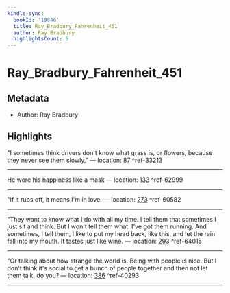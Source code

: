 ```yaml
---
kindle-sync:
  bookId: '19846'
  title: Ray_Bradbury_Fahrenheit_451
  author: Ray Bradbury
  highlightsCount: 5
---
```

# Ray_Bradbury_Fahrenheit_451
## Metadata
* Author: Ray Bradbury

## Highlights
"I sometimes think drivers don't know what grass is, or flowers, because they never see them slowly," — location: [87]() ^ref-33213

---
He wore his happiness like a mask — location: [133]() ^ref-62999

---
"If it rubs off, it means I'm in love. — location: [273]() ^ref-60582

---
"They want to know what I do with all my time. I tell them that sometimes I just sit and think. But I won't tell them what. I've got them running. And sometimes, I tell them, I like to put my head back, like this, and let the rain fall into my mouth. It tastes just like wine. — location: [293]() ^ref-64015

---
"Or talking about how strange the world is. Being with people is nice. But I don't think it's social to get a bunch of people together and then not let them talk, do you? — location: [386]() ^ref-40293

---
